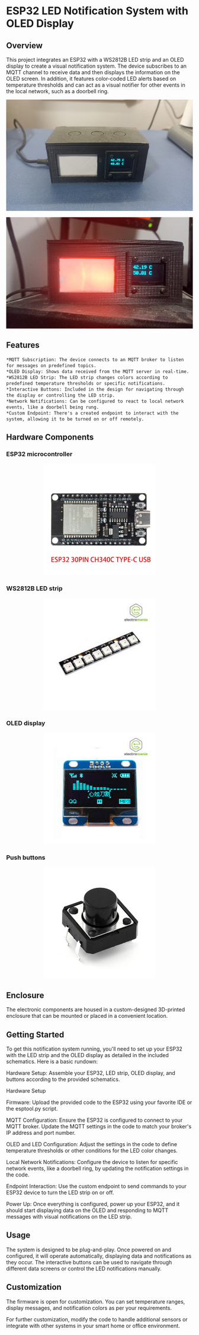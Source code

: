 # ESP32 LED Notification System with OLED Display

## Overview

This project integrates an ESP32 with a WS2812B LED strip and an OLED display to create a visual notification system. The device subscribes to an MQTT channel to receive data and then displays the information on the OLED screen. In addition, it features color-coded LED alerts based on temperature thresholds and can act as a visual notifier for other events in the local network, such as a doorbell ring.

<p align="center">
<img src="./images/frontal_2.png" height="300">
</p>

<p align="center" margin="10px">
<img src="./images/on.png" height="300">
</p>

## Features

    *MQTT Subscription: The device connects to an MQTT broker to listen for messages on predefined topics.
    *OLED Display: Shows data received from the MQTT server in real-time.
    *WS2812B LED Strip: The LED strip changes colors according to predefined temperature thresholds or specific notifications.
    *Interactive Buttons: Included in the design for navigating through the display or controlling the LED strip.
    *Network Notifications: Can be configured to react to local network events, like a doorbell being rung.
    *Custom Endpoint: There's a created endpoint to interact with the system, allowing it to be turned on or off remotely.

## Hardware Components

### ESP32 microcontroller

<p align="center">
<img src="./images/esp32.png" height="300">
</p>

### WS2812B LED strip

<p align="center">
<img src="./images/ws2812.png" height="300">
</p>

### OLED display

<p align="center">
<img src="./images/oled.png" height="300">
</p>

### Push buttons

<p align="center">
<img src="./images/image.png" height="300">
</p>

## Enclosure

The electronic components are housed in a custom-designed 3D-printed enclosure that can be mounted or placed in a convenient location.

## Getting Started

To get this notification system running, you'll need to set up your ESP32 with the LED strip and the OLED display as detailed in the included schematics. Here is a basic rundown:

Hardware Setup: Assemble your ESP32, LED strip, OLED display, and buttons according to the provided schematics.

Hardware Setup

Firmware: Upload the provided code to the ESP32 using your favorite IDE or the esptool.py script.

MQTT Configuration: Ensure the ESP32 is configured to connect to your MQTT broker. Update the MQTT settings in the code to match your broker's IP address and port number.

OLED and LED Configuration: Adjust the settings in the code to define temperature thresholds or other conditions for the LED color changes.

Local Network Notifications: Configure the device to listen for specific network events, like a doorbell ring, by updating the notification settings in the code.

Endpoint Interaction: Use the custom endpoint to send commands to your ESP32 device to turn the LED strip on or off.

Power Up: Once everything is configured, power up your ESP32, and it should start displaying data on the OLED and responding to MQTT messages with visual notifications on the LED strip.

## Usage

The system is designed to be plug-and-play. Once powered on and configured, it will operate automatically, displaying data and notifications as they occur. The interactive buttons can be used to navigate through different data screens or control the LED notifications manually.

## Customization

The firmware is open for customization. You can set temperature ranges, display messages, and notification colors as per your requirements.

For further customization, modify the code to handle additional sensors or integrate with other systems in your smart home or office environment.
